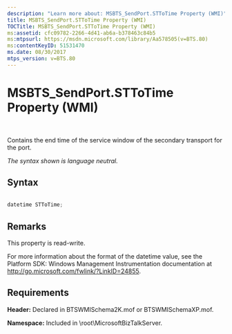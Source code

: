 ```yaml
---
description: "Learn more about: MSBTS_SendPort.STToTime Property (WMI)"
title: MSBTS_SendPort.STToTime Property (WMI)
TOCTitle: MSBTS_SendPort.STToTime Property (WMI)
ms:assetid: cfc09782-2266-4d41-ab6a-b378463c84b5
ms:mtpsurl: https://msdn.microsoft.com/library/Aa578505(v=BTS.80)
ms:contentKeyID: 51531470
ms.date: 08/30/2017
mtps_version: v=BTS.80
---
```


# MSBTS\_SendPort.STToTime Property (WMI)

 

Contains the end time of the service window of the secondary transport for the port.

*The syntax shown is language neutral.*

## Syntax

```C#
  
datetime STToTime;  
```

## Remarks

This property is read-write.

For more information about the format of the datetime value, see the Platform SDK: Windows Management Instrumentation documentation at http://go.microsoft.com/fwlink/?LinkID=24855.

## Requirements

**Header:** Declared in BTSWMISchema2K.mof or BTSWMISchemaXP.mof.

**Namespace:** Included in \\root\\MicrosoftBizTalkServer.

